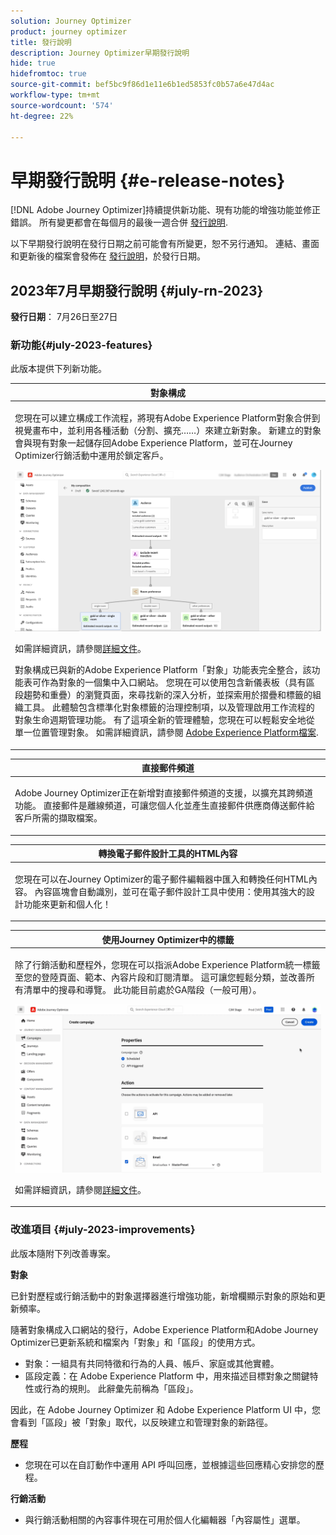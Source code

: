 ```yaml
---
solution: Journey Optimizer
product: journey optimizer
title: 發行說明
description: Journey Optimizer早期發行說明
hide: true
hidefromtoc: true
source-git-commit: bef5bc9f86d1e11e6b1ed5853fc0b57a6e47d4ac
workflow-type: tm+mt
source-wordcount: '574'
ht-degree: 22%

---
```


# 早期發行說明 {#e-release-notes}

[!DNL Adobe Journey Optimizer]持續提供新功能、現有功能的增強功能並修正錯誤。 所有變更都會在每個月的最後一週合併 [發行說明](release-notes.md).

以下早期發行說明在發行日期之前可能會有所變更，恕不另行通知。 連結、畫面和更新後的檔案會發佈在 [發行說明](release-notes.md)，於發行日期。


## 2023年7月早期發行說明 {#july-rn-2023}

**發行日期**： 7月26日至27日

### 新功能{#july-2023-features}

此版本提供下列新功能。

<table>
<thead>
<tr>
<th><strong>對象構成</strong><br/></th>
</tr>
</thead>
<tbody>
<tr>
<td>
<p>您現在可以建立構成工作流程，將現有Adobe Experience Platform對象合併到視覺畫布中，並利用各種活動（分割、擴充……）來建立新對象。 新建立的對象會與現有對象一起儲存回Adobe Experience Platform，並可在Journey Optimizer行銷活動中運用於鎖定客戶。</p>
<img src="../audience/assets/audiences-publish.png"/>
<p>如需詳細資訊，請參閱<a href="../audience/get-started-audience-orchestration.md">詳細文件</a>。</p>
<p>對象構成已與新的Adobe Experience Platform「對象」功能表完全整合，該功能表可作為對象的一個集中入口網站。 您現在可以使用包含新儀表板（具有區段趨勢和重疊）的瀏覽頁面，來尋找新的深入分析，並探索用於摺疊和標籤的組織工具。 此體驗包含標準化對象標籤的治理控制項，以及管理啟用工作流程的對象生命週期管理功能。 有了這項全新的管理體驗，您現在可以輕鬆安全地從單一位置管理對象。 如需詳細資訊，請參閱 <a href="https://experienceleague.adobe.com/docs/experience-platform/segmentation/ui/overview.html" target="_blank">Adobe Experience Platform檔案</a>.</p></p>
</td>
</tr>
</tbody>
</table>


<table>
<thead>
<tr>
<th><strong>直接郵件頻道</strong><br/></th>
</tr>
</thead>
<tbody>
<tr>
<td>
<p>Adobe Journey Optimizer正在新增對直接郵件頻道的支援，以擴充其跨頻道功能。 直接郵件是離線頻道，可讓您個人化並產生直接郵件供應商傳送郵件給客戶所需的擷取檔案。</p>
<!--img src="assets/do-not-localize/web-authoring.gif"/>
<p>For more information, refer to the <a href="../web/get-started-web.md">detailed documentation</a>.</p-->
</tr>
</tbody>
</table>

<table>
<thead>
<tr>
<th><strong>轉換電子郵件設計工具的HTML內容</strong><br/></th>
</tr>
</thead>
<tbody>
<tr>
<td>
<p>您現在可以在Journey Optimizer的電子郵件編輯器中匯入和轉換任何HTML內容。 內容區塊會自動識別，並可在電子郵件設計工具中使用：使用其強大的設計功能來更新和個人化！</p>
<!--img src="../audience/assets/audiences-publish.png"/-->
<!--p>For more information, refer to the <a href="../audience/get-started-audience-orchestration.md">detailed documentation</a>.</p-->
</td>
</tr>
</tbody>
</table>


<table>
<thead>
<tr>
<th><strong>使用Journey Optimizer中的標籤</strong><br/></th>
</tr>
</thead>
<tbody>
<tr>
<td>
<p>除了行銷活動和歷程外，您現在可以指派Adobe Experience Platform統一標籤至您的登陸頁面、範本、內容片段和訂閱清單。 這可讓您輕鬆分類，並改善所有清單中的搜尋和導覽。 此功能目前處於GA階段（一般可用）。</p>
<img src="assets/do-not-localize/campaigns-tag.gif"/>
<p>如需詳細資訊，請參閱<a href="../start/search-filter-categorize.md#tags">詳細文件</a>。</p>
</td>
</tr>
</tbody>
</table>


### 改進項目 {#july-2023-improvements}

此版本隨附下列改善專案。

**對象**

已針對歷程或行銷活動中的對象選擇器進行增強功能，新增欄顯示對象的原始和更新頻率。

隨著對象構成入口網站的發行，Adobe Experience Platform和Adobe Journey Optimizer已更新系統和檔案內「對象」和「區段」的使用方式。

* 對象：一組具有共同特徵和行為的人員、帳戶、家庭或其他實體。
* 區段定義：在 Adobe Experience Platform 中，用來描述目標對象之關鍵特性或行為的規則。 此辭彙先前稱為「區段」。

因此，在 Adobe Journey Optimizer 和 Adobe Experience Platform UI 中，您會看到「區段」被「對象」取代，以反映建立和管理對象的新路徑。


**歷程**

* 您現在可以在自訂動作中運用 API 呼叫回應，並根據這些回應精心安排您的歷程。


**行銷活動**

* 與行銷活動相關的內容事件現在可用於個人化編輯器「內容屬性」選單。

